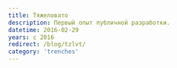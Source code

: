 ```yaml
---
title: Тяжеловато
description: Первый опыт публичной разработки.
datetime: 2016-02-29
years: с 2016
redirect: /blog/tzlvt/
category: 'trenches'
---
```

